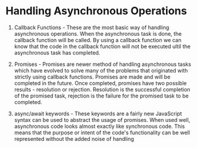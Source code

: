 # Handling Asynchronous Operations


1. Callback Functions - These are the most basic way of handling asynchronous operations. When the asynchronous task is done, the callback function will be called. By using a callback function we can know that the code in the callback function will not be executed ultil the asynchronous task has completed. 

2. Promises - Promises are newer method of handling asynchronous tasks which have evolved to solve many of the problems that originated with strictly using callback functions. Promises are made and will be completed in the future. Once completed, promises have two possible results - resolution or rejection. Resolution is the 
successful completion of the promised task, rejection is the failure for the promised task to be completed.

3. async/await keywords - These keywords are a fairly new JavaScript syntax can be used to abstract the usage of promises. When used well, asynchronous code looks almost exactly like synchronous code. This means that the purpose or intent of the code's functionality can be well represented without the added noise of handling